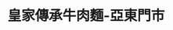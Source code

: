 ---
title: "皇家傳承牛肉麵-亞東門市"
description: "皇家傳承牛肉麵-亞東門市"
layout: shop
keywords:
  - 美食競賽
  - 台灣美食
  - 美食精選
datePublished: "2025-06-30"
dateModified: "2025-07-05"
city: "台北市"
district: "北投區"
address: "220新北市板橋區南雅南路二段21號"
phone: "0289665168"
geo: "24.998040656992913, 121.4532464851711"
google_map: "https://maps.app.goo.gl/3KeDif9LivY22Um39"
footinder: "https://footinder.com.tw/%e6%96%b0%e5%8c%97%e5%b8%82%e6%9d%bf%e6%a9%8b%e5%8d%80/24497/"
official: "https://www.royal-beefnoodles.com/"
award:
  - name: "台北國際牛肉麵節"
    year: "2024"
    entries:
      - group: "鮮食組"
        cooking_style: "清燉"
        rank: "金牌"
      - group: "調理包組"
        cooking_style: "清燉"
        rank: ""

---